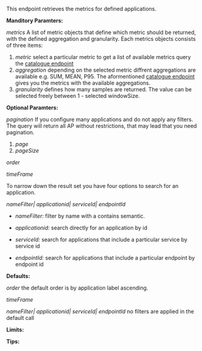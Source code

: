 This endpoint retrieves the metrics for defined applications.

**Manditory Paramters:**

*metrics* A list of metric objects that define which metric should be returned, with the defined aggregation and granularity. Each metrics objects consists of three items:
1. *metric* select a particular metric to get a list of available metrics query the [catalogue endpoint](https://instana.github.io/openapi/#operation/getMetricDefinitions)
1. *aggregation* depending on the selected metric diffrent aggregations are available e.g. SUM, MEAN, P95. The aformentioned [catalogue endpoint](https://instana.github.io/openapi/#operation/getMetricDefinitions) gives you the metrics with the available aggregations.
1. *granularity* defines how many samples are returned. The value can be selected freely between 1 - selected windowSize.

**Optional Paramters:**

*pagination* If you configure many applications and do not apply any filters. The query will return all AP without restrictions, that may lead that you need pagination. 
1. *page*
1. *pageSize*

*order*

*timeFrame*


To narrow down the result set you have four options to search for an application.

*nameFilter| applicationid| serviceId| endpointId*

* *nameFilter:* filter by name with a contains semantic.

* *applicationid:* search directly for an application by id 

* *serviceId:* search for applications that include a particular service by service id

* *endpointId:* search for applications that include a particular endpoint by endpoint id

**Defaults:**

*order* the default order is by application label ascending.

*timeFrame*

*nameFilter| applicationid| serviceId| endpointId* no filters are applied in the default call

**Limits:**

**Tips:**
